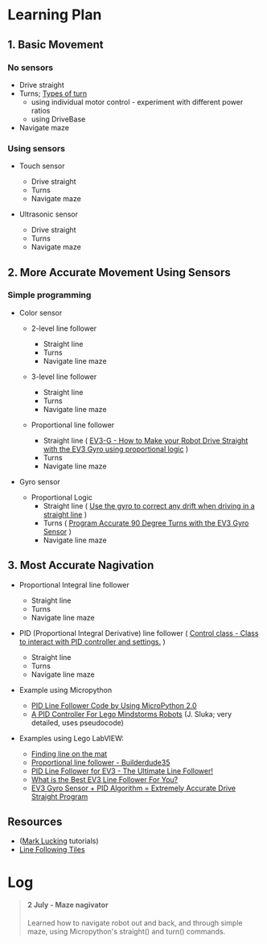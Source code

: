 # Learning Plan

## 1. Basic Movement
### No sensors 
 
* Drive straight
* Turns; [Types of turn](https://www.youtube.com/watch?v=_1r6sVXjClU)
  * using individual motor control - experiment with different power ratios
  * using DriveBase
* Navigate maze
    
### Using sensors
 
* Touch sensor
  * Drive straight
  * Turns
  * Navigate maze    

* Ultrasonic sensor
  * Drive straight
  * Turns
  * Navigate maze

## 2. More Accurate Movement Using Sensors

### Simple programming

* Color sensor
  * 2-level line follower
    * Straight line
    * Turns
    * Navigate line maze

  * 3-level line follower
    * Straight line
    * Turns
    * Navigate line maze
    
  * Proportional line follower
    * Straight line ( [EV3-G - How to Make your Robot Drive Straight with the EV3 Gyro using proportional logic](https://www.youtube.com/watch?v=qPE4YNsTad4) )
    * Turns
    * Navigate line maze    
    
* Gyro sensor
  * Proportional Logic
    * Straight line ( [Use the gyro to correct any drift when driving in a straight line](https://medium.com/@marklucking/micropython-tutorial-xii-15b1cf4d7a51) )
    * Turns ( [Program Accurate 90 Degree Turns with the EV3 Gyro Sensor](https://www.youtube.com/watch?v=8B1LwzkLKXs) )
    * Navigate line maze   
  
## 3. Most Accurate Nagivation

  * Proportional Integral line follower
    * Straight line
    * Turns
    * Navigate line maze   
    
  * PID (Proportional Integral Derivative) line follower ( [Control class - Class to interact with PID controller and settings.](https://pybricks.github.io/ev3-micropython/motors.html) )
    * Straight line
    * Turns
    * Navigate line maze
    
* Example using Micropython

    * [PID Line Follower Code by Using MicroPython 2.0](https://thecodingfun.com/2020/06/16/lego-mindstorms-ev3-pid-line-follower-code-by-using-micropython-2-0/)
    * [A PID Controller For Lego Mindstorms Robots](http://www.inpharmix.com/jps/PID_Controller_For_Lego_Mindstorms_Robots.html) (J. Sluka; very detailed, uses pseudocode)
* Examples using Lego LabVIEW: 
    * [Finding line on the mat](http://flltutorials.com/translations/en-us/RobotGame/FindingLines.pdf)
    * [Proportional line follower - Builderdude35](https://www.youtube.com/watch?v=uPFfevfpMxs)
    * [PID Line Follower for EV3 - The Ultimate Line Follower!](https://www.youtube.com/watch?v=AMBWV_HGYj4)
    * [What is the Best EV3 Line Follower For You?](https://www.youtube.com/watch?v=P50CE0xwhvo)
    * [EV3 Gyro Sensor + PID Algorithm = Extremely Accurate Drive Straight Program](https://www.youtube.com/watch?v=U-LdBQ-vBkg&t=140s)

## Resources    

* ([Mark Lucking](https://medium.com/@marklucking/micropython-mix-9012b79e91f3?source=rss-------1) tutorials)
* [Line Following Tiles](https://robotsquare.com/2012/11/28/line-following/)




# Log
> #### 2 July - Maze nagivator
> Learned how to navigate robot out and back, and through simple maze, using Micropython's straight() and turn() commands.

